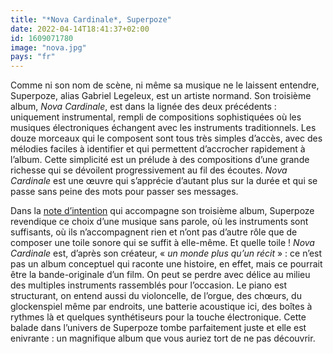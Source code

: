 ```yaml
---
title: "*Nova Cardinale*, Superpoze"
date: 2022-04-14T18:41:37+02:00
id: 1609071780 
image: "nova.jpg"
pays: "fr"
---
```


Comme ni son nom de scène, ni même sa musique ne le laissent entendre, Superpoze, alias Gabriel Legeleux, est un artiste normand. Son troisième album, *Nova Cardinale*, est dans la lignée des deux précédents : uniquement instrumental, rempli de compositions sophistiquées où les musiques électroniques échangent avec les instruments traditionnels. Les douze morceaux qui le composent sont tous très simples d’accès, avec des mélodies faciles à identifier et qui permettent d’accrocher rapidement à l’album. Cette simplicité est un prélude à des compositions d’une grande richesse qui se dévoilent progressivement au fil des écoutes. *Nova Cardinale* est une œuvre qui s’apprécie d’autant plus sur la durée et qui se passe sans peine des mots pour passer ses messages.

Dans la [note d’intention](http://www.superpoze-music.com/img/presskit/press_release.zip) qui accompagne son troisième album, Superpoze revendique ce choix d’une musique sans parole, où les instruments sont suffisants, où ils n’accompagnent rien et n’ont pas d’autre rôle que de composer une toile sonore qui se suffit à elle-même. Et quelle toile ! *Nova Cardinale* est, d’après son créateur, « *un monde plus qu’un récit* » : ce n’est pas un album conceptuel qui raconte une histoire, en effet, mais ce pourrait être la bande-originale d’un film. On peut se perdre avec délice au milieu des multiples instruments rassemblés pour l’occasion. Le piano est structurant, on entend aussi du violoncelle, de l’orgue, des chœurs, du glockenspiel même par endroits, une batterie acoustique ici, des boîtes à rythmes là et quelques synthétiseurs pour la touche électronique. Cette balade dans l’univers de Superpoze tombe parfaitement juste et elle est enivrante : un magnifique album que vous auriez tort de ne pas découvrir.
